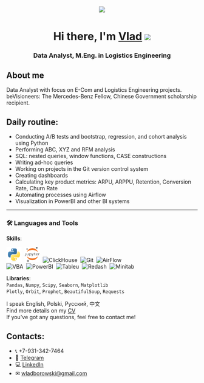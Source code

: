 <h1 align="center">
  <img src="https://github.com/user-attachments/assets/09af7b8d-86e0-4566-aff6-93318e2537a8"
</h1>

<h1 align="center">Hi there, I'm <a href="https://github.com/BaiWeilong" target="_blank">Vlad</a> 
<img src="https://user-images.githubusercontent.com/104026556/164068846-208470be-f459-41b4-934e-71cb06be30c0.gif" height="32"/></h1>
<h3 align="center">Data Analyst, M.Eng. in Logistics Engineering</h3> 


<h2>About me</h2>
Data Analyst with focus on E-Com and Logistics Engineering projects. 
<br>
beVisioneers: The Mercedes-Benz Fellow, Chinese Government scholarship recipient.
<br>

<h2>Daily routine:</h2>

- Conducting A/B tests and bootstrap, regression, and cohort analysis using Python
- Performing ABC, XYZ and RFM analysis
- SQL: nested queries, window functions, CASE constructions
- Writing ad-hoc queries
- Working on projects in the Git version control system
- Creating dashboards
- Calculating key product metrics: ARPU, ARPPU, Retention, Conversion Rate, Churn Rate
- Automating processes using Airflow
- Visualization in PowerBI and other BI systems

---
### :hammer_and_wrench: Languages and Tools  

**Skills**:
<div>
<img src="https://raw.githubusercontent.com/devicons/devicon/1119b9f84c0290e0f0b38982099a2bd027a48bf1/icons/python/python-original.svg" width="40" height="40" alt="Python">&nbsp;
<img src="https://raw.githubusercontent.com/devicons/devicon/1119b9f84c0290e0f0b38982099a2bd027a48bf1/icons/jupyter/jupyter-original-wordmark.svg" width="40" height="40" alt="Jupyter">&nbsp;
<img src="https://cdnlogo.com/logos/c/57/clickhouse.svg" width="40" height="40" alt="ClickHouse" >&nbsp; 
<img src="https://upload.wikimedia.org/wikipedia/commons/3/3f/Git_icon.svg" width="40" height="40" alt="Git" >&nbsp; 
<img src="https://miro.medium.com/v2/resize:fit:640/format:webp/0*l8EdifkkyVB7eK95.png" width="40" height="40" alt="AirFlow" >&nbsp; <br>
<img src="https://github.com/user-attachments/assets/274b6c4d-80f7-45ed-8afa-c68d069b001b" width="40" height="40" alt="VBA" >&nbsp; 
<img src="https://github.com/user-attachments/assets/60ce73bf-0c01-4e56-9e8e-ed52af9bd312" width="40" height="40" alt="PowerBI" >&nbsp; 
<img src="https://cdn.worldvectorlogo.com/logos/tableau-software.svg" width="40" height="40" alt="Tableu" >&nbsp; 
<img src="https://github.com/user-attachments/assets/feac7bc5-5198-4c14-a4c9-116203b865bd" width="40" height="40" alt="Redash" >&nbsp;
<img src="https://upload.wikimedia.org/wikipedia/commons/d/d2/Minitab_Logo.svg" width="40" height="40" alt="Minitab" >&nbsp;  <br>
</div>

**Libraries**:<br>
`Pandas`, `Numpy`, `Scipy`, `Seaborn`, `Matplotlib` <br>
`Plotly`, `Orbit`, `Prophet`, `BeautifulSoup`, `Requests`<br>

I speak English, Polski, Русский, 中文
<br>
Find more details on my <a href="https://drive.google.com/file/d/1NOMdpbXXsekTjN3fCSSRy9KKYZkCjCg-/view?usp=sharing">CV</a>
<br>
If you've got any questions, feel free to contact me!

<h2>Contacts:</h2>

* 📞 +7-931-342-7464
* 📲 [Telegram](https://t.me/BaiWeilong)
* 💻 [LinkedIn](https://www.linkedin.com/in/wladyslaw-borowski/)
* ✉ [wladborowski@gmail.com](mailto:wladborowski@gmail.com)


